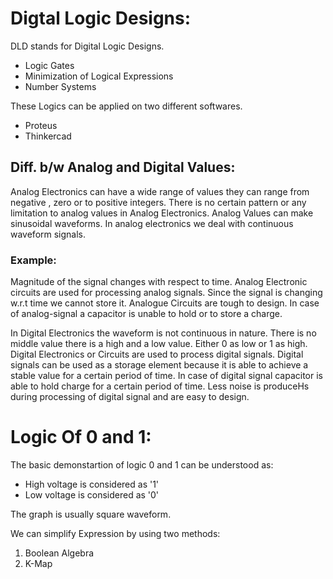 # Digtal Logic Designs:
DLD stands for Digital Logic Designs.
* Logic Gates
* Minimization of Logical Expressions
* Number Systems

These Logics can be applied on two different softwares.
*  Proteus
* Thinkercad

## Diff. b/w Analog and Digital Values:
Analog Electronics can have a wide range of values they can range from negative , zero or to positive integers. There is no certain pattern or any limitation to analog values in Analog Electronics. Analog Values can make sinusoidal waveforms. In analog electronics we deal with continuous waveform signals.
### Example:
Magnitude of the signal changes with respect to time.
Analog Electronic circuits are used for processing analog signals.
Since the signal is changing w.r.t time we cannot store it.
Analogue Circuits are tough to design.
In case of analog-signal a capacitor is unable to hold or to store a charge.

In Digital Electronics the waveform is not continuous in nature. There is no middle value there is a high and a low value. Either 0 as low or 1 as high.
Digital Electronics or Circuits are used to process digital signals. Digital signals can be used as a storage element because it is able to achieve a stable value for a certain period of time.
In case of digital signal capacitor is able to hold charge for a certain period of time. Less noise is produceHs during processing of digital signal and are easy to design.

# Logic Of 0 and 1:
The basic demonstartion of logic 0 and 1 can be understood as:
* High voltage is considered as '1'
* Low voltage is considered as '0'

The graph is usually square waveform.


We can simplify Expression by using two methods:
1. Boolean Algebra
2. K-Map

